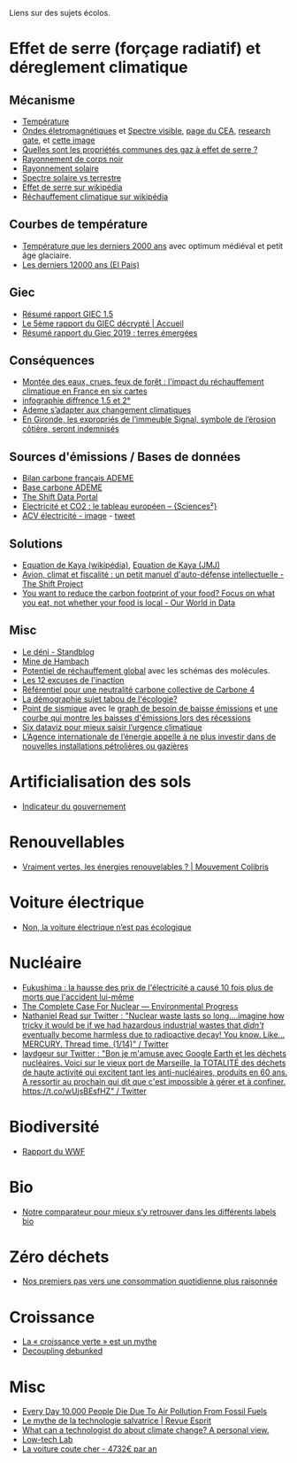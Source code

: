 Liens sur des sujets écolos. 

# Effet de serre (forçage radiatif) et déreglement climatique

## Mécanisme
 - [Température](https://fr.wikipedia.org/wiki/Temp%C3%A9rature)
 - [Ondes életromagnétiques](https://fr.wikipedia.org/wiki/Onde_%C3%A9lectromagn%C3%A9tique) et [Spectre visible](https://fr.wikipedia.org/wiki/Spectre_%C3%A9lectromagn%C3%A9tique), [page du CEA](http://www.cea.fr/comprendre/pages/physique-chimie/essentiel-sur-ondes-electromagnetiques-communication.aspx), [research gate](https://www.researchgate.net/figure/Les-differents-domaines-du-spectre-electromagnetique_fig1_30514255), et [cette image](https://www.asef-asso.fr/wp-content/uploads/2017/05/IMAGES-2.jpg)
 - [Quelles sont les propriétés communes des gaz à effet de serre ?](https://planet-terre.ens-lyon.fr/article/gaz-effet-serre.xml) 
 - [Rayonnement de corps noir](https://fr.wikipedia.org/wiki/Rayonnement_du_corps_noir)
 - [Rayonnement solaire](https://fr.wikipedia.org/wiki/Rayonnement_solaire)
 - [Spectre solaire vs terrestre](https://commons.wikimedia.org/wiki/File:Radiation_transmise.png?uselang=fr)
 - [Effet de serre sur wikipédia](https://fr.wikipedia.org/wiki/Effet_de_serre)
 - [Réchauffement climatique sur wikipédia](https://fr.wikipedia.org/wiki/R%C3%A9chauffement_climatique)


## Courbes de température
- [Température que les derniers 2000 ans](https://commons.wikimedia.org/wiki/File:2000_Year_Temperature_Comparison_fr.png?uselang=fr) avec optimum médiéval et petit âge glaciaire.
- [Les derniers 12000 ans (El Pais)](https://verne.elpais.com/verne/2020/08/18/articulo/1597746471_800102.html)

## Giec
 - [Résumé rapport GIEC 1.5](https://citoyenspourleclimat.org/wp-content/uploads/2019/03/ResumeGIEC-CPLC-web.pdf)
 - [Le 5ème rapport du GIEC décrypté | Accueil](http://leclimatchange.fr/)
 - [Résumé rapport du Giec 2019 : terres émergées](https://drive.google.com/file/d/17H99ekMQ7j9ErgXTQUKP5s0-qQ4-pJMA/view)

## Conséquences
 - [Montée des eaux, crues, feux de forêt : l&#39;impact du réchauffement climatique en France en six cartes](https://www.franceinter.fr/environnement/montee-des-eaux-crues-feux-de-foret-l-impact-du-rechauffement-climatique-en-france-en-six-cartes#xtor=EPR-5-)
 - [infographie diffrence 1.5 et 2°](https://img.lemde.fr/2018/10/08/0/0/1068/3461/688/0/60/0/54015ef_OV604aPS8tam_kucE2rBcQDB.png)
 - [Ademe s’adapter aux changement climatiques](https://www.ademe.fr/sites/default/files/assets/documents/guide-pratique-adapter-changement-climatique.pdf?fbclid=IwAR2647Ujh7OwxGJMUd8fSAcUNK5OhoQNPM7tkVMPmfy8HtaAbVXiFaiSo5w)
 - [En Gironde, les expropriés de l’immeuble Signal, symbole de l’érosion côtière, seront indemnisés](https://www.lemonde.fr/m-le-mag/article/2021/01/28/en-gironde-les-expropries-de-l-immeuble-signal-symbole-de-l-erosion-cotiere-seront-indemnises_6067937_4500055.html?utm_term=Autofeed&utm_medium=Social&utm_source=Twitter#Echobox=1611835803)

## Sources d'émissions / Bases de données
 - [Bilan carbone français ADEME](https://ecolab.ademe.fr/apps/climat/simulateur/bilan)
 - [Base carbone ADEME](https://www.bilans-ges.ademe.fr/documentation/UPLOAD_DOC_FR/index.htm?repas.htm)
 - [The Shift Data Portal](https://www.theshiftdataportal.org/)
 - [Electricité et CO2 : le tableau européen – {Sciences²}](https://www.lemonde.fr/blog/huet/2019/05/06/electricite-et-co2-le-tableau-europeen/)
 - [ACV électricité - image](https://pbs.twimg.com/media/EdeJHtyXsAApZ_p?format=jpg&name=4096x4096) - [tweet](https://twitter.com/Max__lib/status/1285647267953807374)
 
## Solutions
 - [Equation de Kaya (wikipédia)](https://fr.wikipedia.org/wiki/%C3%89quation_de_Kaya), [Equation de Kaya (JMJ)](https://jancovici.com/changement-climatique/economie/quest-ce-que-lequation-de-kaya/)
 - [Avion, climat et fiscalité : un petit manuel d&#39;auto-défense intellectuelle - The Shift Project](https://theshiftproject.org/article/aerien-climat-fiscalite-manuel-auto-defense-intellectuelle/)
 - [You want to reduce the carbon footprint of your food? Focus on what you eat, not whether your food is local - Our World in Data](https://ourworldindata.org/food-choice-vs-eating-local)

## Misc
 - [Le déni - Standblog](https://standblog.org/blog/post/2019/06/30/Le-deni)
 - [Mine de Hambach](https://fr.wikipedia.org/wiki/Mine_de_Hambachr)
 - [Potentiel de réchauffement global](https://fr.wikipedia.org/wiki/Potentiel_de_r%C3%A9chauffement_global) avec les schémas des molécules.
 - [Les 12 excuses de l'inaction](https://bonpote.com/climat-les-12-excuses-de-linaction-et-comment-y-repondre/)
 - [Référentiel pour une neutralité carbone collective de Carbone 4](https://drive.google.com/file/d/1UAPVYRDU34nY7MyAyRTxYkJKoYzMvS3B/view)
 - [La démographie sujet tabou de l'écologie?](https://bonpote.com/la-demographie-sujet-tabou-de-lecologie/)
 - [Point de sismique](https://www.sismique.fr/post/changement-climatique-on-refait-le-point) avec le [graph de besoin de baisse émissions](https://static.wixstatic.com/media/ba7b0b_f14631a601204d48b1449df4268fc842~mv2.jpg/v1/fill/w_1399,h_750,al_c,q_90/ba7b0b_f14631a601204d48b1449df4268fc842~mv2.webp) et [une courbe qui montre les baisses d'émissions lors des récessions](https://static.wixstatic.com/media/ba7b0b_defc7f87bbc241cb8ee55a94d9116626~mv2.png/v1/fill/w_1480,h_1015,al_c,q_90,usm_0.66_1.00_0.01/ba7b0b_defc7f87bbc241cb8ee55a94d9116626~mv2.webp)
 - [Six dataviz pour mieux saisir l’urgence climatique](https://nourrituresterrestres.substack.com/p/6-dataviz-pour-mieux-saisir-lurgence)
 - [L’Agence internationale de l’énergie appelle à ne plus investir dans de nouvelles installations pétrolières ou gazières](https://www.lemonde.fr/energies/article/2021/05/18/l-agence-internationale-de-l-energie-appelle-a-ne-plus-investir-dans-de-nouvelles-installations-petrolieres-ou-gazieres_6080549_1653054.html)

# Artificialisation des sols

- [Indicateur du gouvernement](https://www.gouvernement.fr/indicateur-artificialisation-sols)

# Renouvellables
 - [Vraiment vertes, les énergies renouvelables ? | Mouvement Colibris](https://www.colibris-lemouvement.org/magazine/vraiment-vertes-energies-renouvelables)

# Voiture électrique
 - [Non, la voiture électrique n’est pas écologique](https://reporterre.net/Non-la-voiture-electrique-n-est-pas-ecologique)

# Nucléaire
 - [Fukushima : la hausse des prix de l&#39;électricité a causé 10 fois plus de morts que l&#39;accident lui-même](https://www.futura-sciences.com/sciences/actualites/energie-fukushima-hausse-prix-electricite-cause-10-fois-plus-morts-accident-lui-meme-78276/?fbclid=IwAR2OPI8CrWf5qWD79YFG6Rd0LM7Yi_lB74vlIJLzNftvl5u0Oz0qh8WCLcE)
 - [The Complete Case For Nuclear — Environmental Progress](http://environmentalprogress.org/the-complete-case-for-nuclear)
 - [Nathaniel Read sur Twitter : &quot;Nuclear waste lasts so long....imagine how tricky it would be if we had hazardous industrial wastes that *didn&#39;t* eventually become harmless due to radioactive decay! You know. Like... MERCURY. Thread time. (1/14)&quot; / Twitter](https://twitter.com/ReadNathaniel/status/1261232798385483776)
 - [laydgeur sur Twitter : &quot;Bon je m&#39;amuse avec Google Earth et les déchets nucléaires. Voici sur le vieux port de Marseille, la TOTALITÉ des déchets de haute activité qui excitent tant les anti-nucléaires, produits en 60 ans. A ressortir au prochain qui dit que c&#39;est impossible à gérer et à confiner. https://t.co/wUjsBEsfHZ&quot; / Twitter](https://twitter.com/laydgeur/status/1184810853494861824)

# Biodiversité

 - [Rapport du WWF](https://www.wwf.fr/sites/default/files/doc-2020-09/20200910_Synthese_Rapport-Planete-Vivante-2020_WWF-min.pdf)

 # Bio
  - [Notre comparateur pour mieux s’y retrouver dans les différents labels bio](http://www.lemonde.fr/les-decodeurs/visuel/2017/01/18/comparateur-mieux-comprendre-les-labels-bios_5064859_4355770.html)

 # Zéro déchets
  - [Nos premiers pas vers une consommation quotidienne plus raisonnée](https://medium.com/@cmozzati/nos-premiers-pas-vers-une-consommation-quotidienne-plus-raisonn%C3%A9e-f4ee3fafe581)

 # Croissance
 - [La « croissance verte » est un mythe](https://www.vice.com/fr/article/qj4z9p/la-croissance-verte-est-un-mythe?fbclid=IwAR2cfafrvCfBNaZQgJfWBfGzQ4d2zLsVXty9uYhmqs-iymI36MUTk70Ilok)
 - [Decoupling debunked](https://mk0eeborgicuypctuf7e.kinstacdn.com/wp-content/uploads/2019/07/Decoupling-Debunked.pdf)

# Misc
 - [Every Day 10,000 People Die Due To Air Pollution From Fossil Fuels](https://www.forbes.com/sites/rogerpielke/2020/03/10/every-day-10000-people-die-due-to-air-pollution-from-fossil-fuels/#70a07f142b6a)
 - [Le mythe de la technologie salvatrice | Revue Esprit](https://esprit.presse.fr/article/bihouix-philippe/le-mythe-de-la-technologie-salvatrice-39262?fbclid=IwAR3ynlvVGv4JFCUhR6ACWSmQhxpycw0VTzDC7gtZ_utMcU81Pe8aVWrky2E)
 - [What can a technologist do about climate change? A personal view.](http://worrydream.com/ClimateChange/)
 - [Low-tech Lab](https://lowtechlab.org/)
 - [La voiture coute cher - 4732€ par an](https://www.liberation.fr/economie/transports/la-voiture-coute-cher-aux-francais-20210526_26IJ75OXBVEJFE5HPIBUTPYLEA/?utm_medium=Social&xtor=CS7-51-&utm_source=Twitter#Echobox=1622033641)
